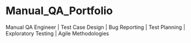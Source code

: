 # Manual_QA_Portfolio
Manual QA Engineer | Test Case Design | Bug Reporting | Test Planning | Exploratory Testing | Agile Methodologies
